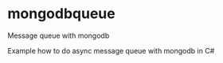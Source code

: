 # mongodbqueue
Message queue with mongodb

Example how to do async message queue with mongodb in C#
